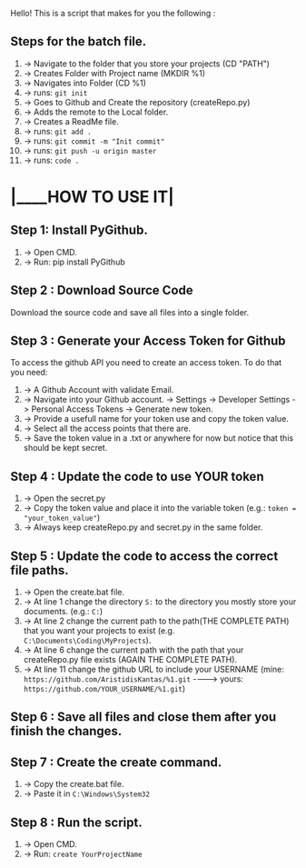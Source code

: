 Hello! This is a script that makes for you the following :

## Steps for the batch file.
1. -> Navigate to the folder that you store your projects (CD "PATH")
2. -> Creates Folder with Project name (MKDIR %1)
3. -> Navigates into Folder (CD %1)
4. -> runs: `git init`
5. -> Goes to Github and Create the repository (createRepo.py)
6. -> Adds the remote to the Local folder.
7. -> Creates a ReadMe file.
8. -> runs: `git add .`
9. -> runs: `git commit -m "Init commit"`
10. -> runs: `git push -u origin master`
11. -> runs: `code .` 

# |______________________________________________HOW TO USE IT__________________________________________|

## Step 1: Install PyGithub.
1. -> Open CMD.
2. -> Run: pip install PyGithub

## Step 2 : Download Source Code
Download the source code and save all files into a single folder.

## Step 3 : Generate your Access Token for Github
To access the github API you need to create an access token. To do that you need:
1. -> A Github Account with validate Email.
2. -> Navigate into your Github account. -> Settings -> Developer Settings -> Personal Access Tokens -> Generate new token.
3. -> Provide a usefull name for your token use and copy the token value.
4. -> Select all the access points that there are.
5. -> Save the token value in a .txt or anywhere for now but notice that this should be kept secret.

## Step 4 : Update the code to use YOUR token
1. -> Open the secret.py
2. -> Copy the token value and place it into the variable token (e.g.: `token = "your_token_value"`)
3. -> Always keep createRepo.py and secret.py in the same folder.

## Step 5 : Update the code to access the correct file paths.
1. -> Open the create.bat file.
2. -> At line 1 change the directory `S:` to the directory you mostly store your documents. (e.g.: `C:`)
3. -> At line 2 change the current path to the path(THE COMPLETE PATH) that you want your projects to exist (e.g. `C:\Documents\Coding\MyProjects`).
4. -> At line 6 change the current path with the path that your createRepo.py file exists (AGAIN THE COMPLETE PATH).
5. -> At line 11 change the github URL to include your USERNAME (mine: `https://github.com/AristidisKantas/%1.git` ----> yours: `https://github.com/YOUR_USERNAME/%1.git`)

## Step 6 : Save all files and close them after you finish the changes.

## Step 7 : Create the create command.
1. -> Copy the create.bat file.
2. -> Paste it in `C:\Windows\System32`

## Step 8 : Run the script.
1. -> Open CMD.
2. -> Run: `create YourProjectName`


